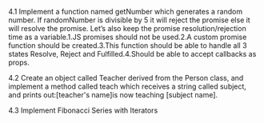 4.1
Implement a function named getNumber which generates a random number. If randomNumber is divisible by 5 it will reject the promise else it will resolve the promise. Let’s also keep the promise resolution/rejection time as a variable.1.JS promises should not be used.2.A custom promise function should be created.3.This function should be able to handle all 3 states Resolve, Reject and Fulfilled.4.Should be able to accept callbacks as props.

4.2
Create an object called Teacher derived from the Person class, and implement a method called teach which receives a string called subject, and prints out:[teacher's name]is now teaching [subject name].

4.3
Implement Fibonacci Series with Iterators